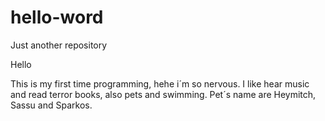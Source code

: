 # hello-word
Just another repository

Hello

This is  my first time programming, hehe i´m so nervous. I like hear music and read terror books, also pets and swimming.
Pet´s name are Heymitch, Sassu and Sparkos.
